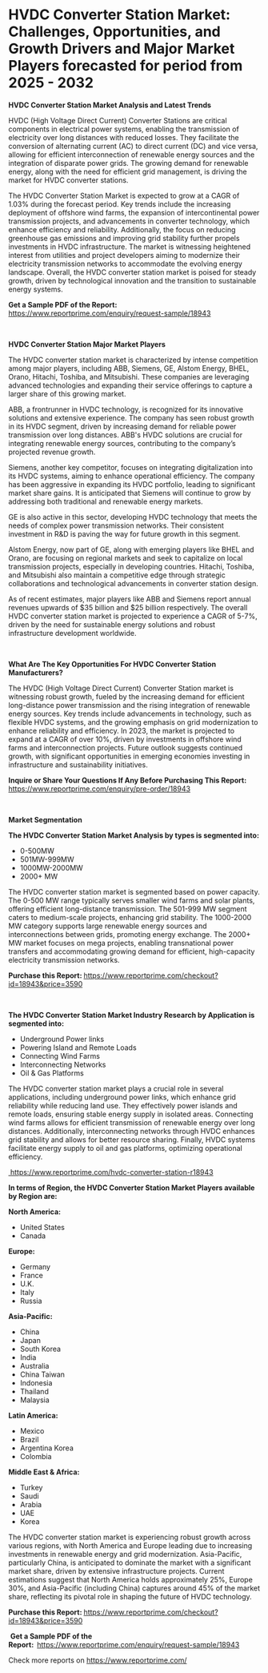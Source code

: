 <p><h1>HVDC Converter Station Market: Challenges, Opportunities, and Growth Drivers and Major Market Players forecasted for period from 2025 - 2032</h1></p><p><strong>HVDC Converter Station Market Analysis and Latest Trends</strong></p>
<p><p>HVDC (High Voltage Direct Current) Converter Stations are critical components in electrical power systems, enabling the transmission of electricity over long distances with reduced losses. They facilitate the conversion of alternating current (AC) to direct current (DC) and vice versa, allowing for efficient interconnection of renewable energy sources and the integration of disparate power grids. The growing demand for renewable energy, along with the need for efficient grid management, is driving the market for HVDC converter stations.</p><p>The HVDC Converter Station Market is expected to grow at a CAGR of 1.03% during the forecast period. Key trends include the increasing deployment of offshore wind farms, the expansion of intercontinental power transmission projects, and advancements in converter technology, which enhance efficiency and reliability. Additionally, the focus on reducing greenhouse gas emissions and improving grid stability further propels investments in HVDC infrastructure. The market is witnessing heightened interest from utilities and project developers aiming to modernize their electricity transmission networks to accommodate the evolving energy landscape. Overall, the HVDC converter station market is poised for steady growth, driven by technological innovation and the transition to sustainable energy systems.</p></p>
<p><strong>Get a Sample PDF of the Report:&nbsp;</strong> <a href="https://www.reportprime.com/enquiry/request-sample/18943?utm_campaign=2937&utm_medium=2&utm_source=Github&utm_content=ia&utm_term=19032025&utm_id=hvdc-converter-station">https://www.reportprime.com/enquiry/request-sample/18943</a></p>
<p>&nbsp;</p>
<p><strong>HVDC Converter Station Major Market Players</strong></p>
<p><p>The HVDC converter station market is characterized by intense competition among major players, including ABB, Siemens, GE, Alstom Energy, BHEL, Orano, Hitachi, Toshiba, and Mitsubishi. These companies are leveraging advanced technologies and expanding their service offerings to capture a larger share of this growing market.</p><p>ABB, a frontrunner in HVDC technology, is recognized for its innovative solutions and extensive experience. The company has seen robust growth in its HVDC segment, driven by increasing demand for reliable power transmission over long distances. ABB's HVDC solutions are crucial for integrating renewable energy sources, contributing to the company’s projected revenue growth.</p><p>Siemens, another key competitor, focuses on integrating digitalization into its HVDC systems, aiming to enhance operational efficiency. The company has been aggressive in expanding its HVDC portfolio, leading to significant market share gains. It is anticipated that Siemens will continue to grow by addressing both traditional and renewable energy markets.</p><p>GE is also active in this sector, developing HVDC technology that meets the needs of complex power transmission networks. Their consistent investment in R&D is paving the way for future growth in this segment.</p><p>Alstom Energy, now part of GE, along with emerging players like BHEL and Orano, are focusing on regional markets and seek to capitalize on local transmission projects, especially in developing countries. Hitachi, Toshiba, and Mitsubishi also maintain a competitive edge through strategic collaborations and technological advancements in converter station design.</p><p>As of recent estimates, major players like ABB and Siemens report annual revenues upwards of $35 billion and $25 billion respectively. The overall HVDC converter station market is projected to experience a CAGR of 5-7%, driven by the need for sustainable energy solutions and robust infrastructure development worldwide.</p></p>
<p>&nbsp;</p>
<p><strong>What Are The Key Opportunities For HVDC Converter Station Manufacturers?</strong></p>
<p><p>The HVDC (High Voltage Direct Current) Converter Station market is witnessing robust growth, fueled by the increasing demand for efficient long-distance power transmission and the rising integration of renewable energy sources. Key trends include advancements in technology, such as flexible HVDC systems, and the growing emphasis on grid modernization to enhance reliability and efficiency. In 2023, the market is projected to expand at a CAGR of over 10%, driven by investments in offshore wind farms and interconnection projects. Future outlook suggests continued growth, with significant opportunities in emerging economies investing in infrastructure and sustainability initiatives.</p></p>
<p><strong>Inquire or Share Your Questions If Any Before Purchasing This Report:</strong> <a href="https://www.reportprime.com/enquiry/pre-order/18943?utm_campaign=2937&utm_medium=2&utm_source=Github&utm_content=ia&utm_term=19032025&utm_id=hvdc-converter-station">https://www.reportprime.com/enquiry/pre-order/18943</a></p>
<p>&nbsp;</p>
<p><strong>Market Segmentation</strong></p>
<p><strong>The HVDC Converter Station Market Analysis by types is segmented into:</strong></p>
<p><ul><li>0-500MW</li><li>501MW-999MW</li><li>1000MW-2000MW</li><li>2000+ MW</li></ul></p>
<p><p>The HVDC converter station market is segmented based on power capacity. The 0-500 MW range typically serves smaller wind farms and solar plants, offering efficient long-distance transmission. The 501-999 MW segment caters to medium-scale projects, enhancing grid stability. The 1000-2000 MW category supports large renewable energy sources and interconnections between grids, promoting energy exchange. The 2000+ MW market focuses on mega projects, enabling transnational power transfers and accommodating growing demand for efficient, high-capacity electricity transmission networks.</p></p>
<p><strong>Purchase this Report:&nbsp;</strong><a href="https://www.reportprime.com/checkout?id=18943&price=3590&utm_campaign=2937&utm_medium=2&utm_source=Github&utm_content=ia&utm_term=19032025&utm_id=hvdc-converter-station">https://www.reportprime.com/checkout?id=18943&price=3590</a></p>
<p>&nbsp;</p>
<p><strong>The HVDC Converter Station Market Industry Research by Application is segmented into:</strong></p>
<p><ul><li>Underground Power links</li><li>Powering Island and Remote Loads</li><li>Connecting Wind Farms</li><li>Interconnecting Networks</li><li>Oil & Gas Platforms</li></ul></p>
<p><p>The HVDC converter station market plays a crucial role in several applications, including underground power links, which enhance grid reliability while reducing land use. They effectively power islands and remote loads, ensuring stable energy supply in isolated areas. Connecting wind farms allows for efficient transmission of renewable energy over long distances. Additionally, interconnecting networks through HVDC enhances grid stability and allows for better resource sharing. Finally, HVDC systems facilitate energy supply to oil and gas platforms, optimizing operational efficiency.</p></p>
<p><a href="https://www.reportprime.com/hvdc-converter-station-r18943?utm_campaign=2937&utm_medium=2&utm_source=Github&utm_content=ia&utm_term=19032025&utm_id=hvdc-converter-station">&nbsp;https://www.reportprime.com/hvdc-converter-station-r18943</a></p>
<p><strong>In terms of Region, the HVDC Converter Station Market Players available by Region are:</strong></p>
<p>
    <p> <strong> North America: </strong>
        <ul>
            <li>United States</li>
            <li>Canada</li>
        </ul>
        </p> 
    <p> <strong> Europe: </strong>
        <ul>
            <li>Germany</li>
            <li>France</li>
            <li>U.K.</li>
            <li>Italy</li>
            <li>Russia</li>
        </ul>
        </p> 
    <p> <strong> Asia-Pacific: </strong>
        <ul>
            <li>China</li>
            <li>Japan</li>
            <li>South Korea</li>
            <li>India</li>
            <li>Australia</li>
            <li>China Taiwan</li>
            <li>Indonesia</li>
            <li>Thailand</li>
            <li>Malaysia</li>
        </ul>
        </p> 
    <p> <strong> Latin America: </strong>
        <ul>
            <li>Mexico</li>
            <li>Brazil</li>
            <li>Argentina Korea</li>
            <li>Colombia</li>
        </ul>
        </p> 
    <p> <strong> Middle East & Africa: </strong>
        <ul>
            <li>Turkey</li>
            <li>Saudi</li>
            <li>Arabia</li>
            <li>UAE</li>
            <li>Korea</li>
        </ul>
    </p>
    </p>
<p><p>The HVDC converter station market is experiencing robust growth across various regions, with North America and Europe leading due to increasing investments in renewable energy and grid modernization. Asia-Pacific, particularly China, is anticipated to dominate the market with a significant market share, driven by extensive infrastructure projects. Current estimations suggest that North America holds approximately 25%, Europe 30%, and Asia-Pacific (including China) captures around 45% of the market share, reflecting its pivotal role in shaping the future of HVDC technology.</p></p>
<p><strong>Purchase this Report: </strong><a href="https://www.reportprime.com/checkout?id=18943&price=3590&utm_campaign=2937&utm_medium=2&utm_source=Github&utm_content=ia&utm_term=19032025&utm_id=hvdc-converter-station">https://www.reportprime.com/checkout?id=18943&price=3590</a></p>
<p>&nbsp;<strong>Get a Sample PDF of the Report:&nbsp;&nbsp;</strong><a href="https://www.reportprime.com/enquiry/request-sample/18943?utm_campaign=2937&utm_medium=2&utm_source=Github&utm_content=ia&utm_term=19032025&utm_id=hvdc-converter-station">https://www.reportprime.com/enquiry/request-sample/18943</a></p>
<p><strong></strong></p>
<p>Check more reports on <a href="https://www.reportprime.com/?utm_campaign=2937&utm_medium=2&utm_source=Github&utm_content=ia&utm_term=19032025&utm_id=hvdc-converter-station">https://www.reportprime.com/</a></p>